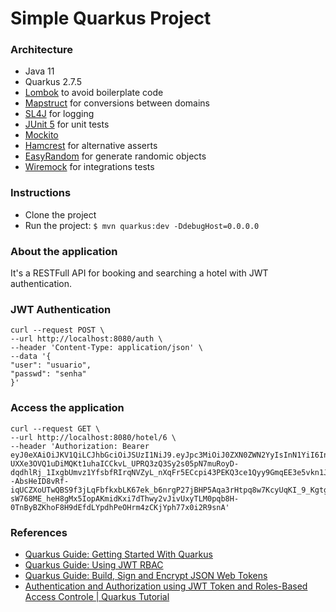 # Simple Quarkus Project

### Architecture
- Java 11
- Quarkus 2.7.5
- [Lombok](https://projectlombok.org) to avoid boilerplate code
- [Mapstruct](https://mapstruct.org) for conversions between domains
- [SL4J](https://www.slf4j.org/manual.html) for logging
- [JUnit 5](https://junit.org/junit5/docs/current/user-guide) for unit tests
- [Mockito](https://javadoc.io/doc/org.mockito/mockito-core/latest/org/mockito/Mockito.html)
- [Hamcrest](http://hamcrest.org/JavaHamcrest) for alternative asserts
- [EasyRandom](https://github.com/j-easy/easy-random) for generate randomic objects
- [Wiremock](https://wiremock.org/docs/junit-jupiter) for integrations tests

### Instructions
- Clone the project
- Run the project: `$ mvn quarkus:dev -DdebugHost=0.0.0.0`

### About the application
It's a RESTFull API for booking and searching a hotel with JWT authentication.

### JWT Authentication 
```shell
curl --request POST \
--url http://localhost:8080/auth \
--header 'Content-Type: application/json' \
--data '{
"user": "usuario",
"passwd": "senha"
}'
```

### Access the application
```shell
curl --request GET \
--url http://localhost:8080/hotel/6 \
--header 'Authorization: Bearer eyJ0eXAiOiJKV1QiLCJhbGciOiJSUzI1NiJ9.eyJpc3MiOiJ0ZXN0ZWN2YyIsInN1YiI6InVzdWFyaW8iLCJncm91cHMiOlsidXNlciJdLCJleHAiOjE2NjE5ODc4NDMsImlhdCI6MTY2MTkwMTQ0NCwianRpIjoiZTE0M2Y3Y2YtYWZkYi00NmRmLWE5ZWYtYTc2YjVhZjQwMTM2In0.S_NyIIyLxKxBZ0z_9-UXXe3OVQ1uDiMQKt1uhaICCkvL_UPRQ3zQ3Sy2s05pN7muRoyD-dqdhlRj_1IxgbUmvz1YfsbfRIrqNVZyL_nXqFr5ECcpi43PEKQ3ce1Qyy9GmqEE3e5vkn1Ja--AbsHeID8vRf-iqUCZXoUTwQBS9f3jLqFbfkxbLK67ek_b6nrgP27jBHP5Aqa3rHtpq8w7KcyUqKI_9_Kgtgxu1azwckv4DpdB3Z-sW768ME_heH8gMx5IopAKmidKxi7dThwy2vJivUxyTLM0pqb8H-0TnByBZKhoF8H9dEfdLYpdhPeOHrm4zCKjYph77x0i2R9snA'
```

### References
- [Quarkus Guide: Getting Started With Quarkus](https://www.section.io/engineering-education/how-to-work-with-lombok-on-quarkus)
- [Quarkus Guide: Using JWT RBAC](https://quarkus.io/guides/security-jwt#adding-a-public-key)
- [Quarkus Guide: Build, Sign and Encrypt JSON Web Tokens](https://quarkus.io/guides/security-jwt-build)
- [Authentication and Authorization using JWT Token and Roles-Based Access Controle | Quarkus Tutorial](https://www.youtube.com/watch?v=0FVJlSJR0Zo&t=3s)

